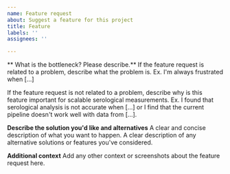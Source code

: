 ```yaml
---
name: Feature request
about: Suggest a feature for this project
title: Feature
labels: ''
assignees: ''

---
```


** What is the bottleneck? Please describe.**
If the feature request is related to a problem, describe what the problem is. Ex. I'm always frustrated when [...]

If the feature request is not related to a problem, describe why is this feature important for scalable serological measurements. Ex. I found that serological analysis is not accurate when [...] or I find that the current pipeline doesn't work well with data from  [...].

**Describe the solution you'd like and alternatives**
A clear and concise description of what you want to happen. A clear description of any alternative solutions or features you've considered.


**Additional context**
Add any other context or screenshots about the feature request here.

